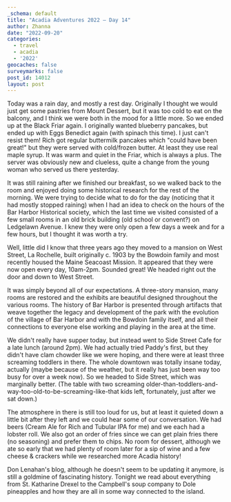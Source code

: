 ```yaml
---
_schema: default
title: "Acadia Adventures 2022 – Day 14"
author: Zhanna
date: "2022-09-20"
categories: 
  - travel
  - acadia
  - '2022'
geocaches: false
surveymarks: false
post_id: 14012
layout: post  
---
```


Today was a rain day, and mostly a rest day. Originally I thought we would just get some pastries from Mount Dessert, but it was too cold to eat on the balcony, and I think we were both in the mood for a little more. So we ended up at the Black Friar again. I originally wanted blueberry pancakes, but ended up with Eggs Benedict again (with spinach this time). I just can't resist them! Rich got regular buttermilk pancakes which "could have been great!" but they were served with cold/frozen butter. At least they use real maple syrup. It was warm and quiet in the Friar, which is always a plus. The server was obviously new and clueless, quite a change from the young woman who served us there yesterday.

It was still raining after we finished our breakfast, so we walked back to the room and enjoyed doing some historical research for the rest of the morning. We were trying to decide what to do for the day (noticing that it had mostly stopped raining) when I had an idea to check on the hours of the Bar Harbor Historical society, which the last time we visited consisted of a few small rooms in an old brick building (old school or convent?) on Ledgelawn Avenue. I knew they were only open a few days a week and for a few hours, but I thought it was worth a try. 

Well, little did I know that three years ago they moved to a mansion on West Street, La Rochelle, built originally c. 1903 by the Bowdoin family and most recently housed the Maine Seacoast Mission. It appeared that they were now open every day, 10am-2pm. Sounded great! We headed right out the door and down to West Street.

It was simply beyond all of our expectations. A three-story mansion, many rooms are restored and the exhibits are beautiful designed throughout the various rooms. The history of Bar Harbor is presented through artifacts that weave together the legacy and development of the park with the evolution of the village of Bar Harbor and with the Bowdoin family itself, and all their connections to everyone else working and playing in the area at the time. 

We didn't really have supper today, but instead went to Side Street Cafe for a late lunch (around 2pm). We had actually tried Paddy's first, but they didn't have clam chowder like we were hoping, and there were at least three screaming toddlers in there. The whole downtown was totally insane today, actually (maybe because of the weather, but it really has just been way too busy for over a week now). So we headed to Side Street, which was marginally better. (The table with two screaming older-than-toddlers-and-way-too-old-to-be-screaming-like-that kids left, fortunately, just after we sat down.) 

The atmosphere in there is still too loud for us, but at least it quieted down a little bit after they left and we could hear some of our conversation.  We had beers (Cream Ale for Rich and Tubular IPA for me) and we each had a lobster roll. We also got an order of fries since we can get plain fries there (no seasoning) and prefer them to chips. No room for dessert, although we ate so early that we had plenty of room later for a sip of wine and a few cheese & crackers while we researched more Acadia history! 

Don Lenahan's blog, although he doesn't seem to be updating it anymore, is still a goldmine of fascinating history. Tonight we read about everything from St. Katharine Drexel to the Campbell's soup company to Dole pineapples and how they are all in some way connected to the island. 